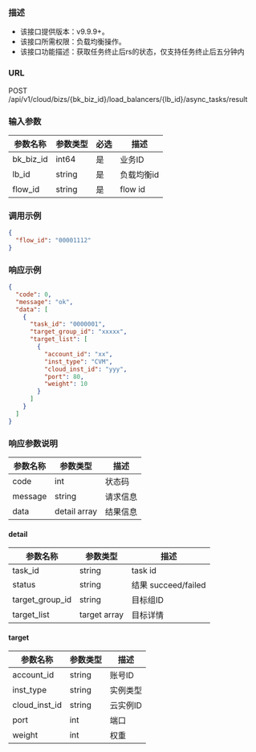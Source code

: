 ### 描述

- 该接口提供版本：v9.9.9+。
- 该接口所需权限：负载均衡操作。
- 该接口功能描述：获取任务终止后rs的状态，仅支持任务终止后五分钟内

### URL

POST /api/v1/cloud/bizs/{bk_biz_id}/load_balancers/{lb_id}/async_tasks/result

### 输入参数

| 参数名称      | 参数类型   | 必选 | 描述      |
|-----------|--------|----|---------|
| bk_biz_id | int64  | 是  | 业务ID    |
| lb_id     | string | 是  | 负载均衡id  |
| flow_id   | string | 是  | flow id |

### 调用示例

```json
{
  "flow_id": "00001112"
}
```

### 响应示例

```json
{
  "code": 0,
  "message": "ok",
  "data": [
    {
      "task_id": "0000001",
      "target_group_id": "xxxxx",
      "target_list": [
        {
          "account_id": "xx",
          "inst_type": "CVM",
          "cloud_inst_id": "yyy",
          "port": 80,
          "weight": 10
        }
      ]
    }
  ]
}
```

### 响应参数说明

| 参数名称    | 参数类型         | 描述   |
|---------|--------------|------|
| code    | int          | 状态码  |
| message | string       | 请求信息 |
| data    | detail array | 结果信息 |

#### detail

| 参数名称            | 参数类型         | 描述                |
|-----------------|--------------|-------------------|
| task_id         | string       | task id           |
| status          | string       | 结果 succeed/failed |
| target_group_id | string       | 目标组ID             |
| target_list     | target array | 目标详情              |

#### target

| 参数名称          | 参数类型   | 描述    |
|---------------|--------|-------|
| account_id    | string | 账号ID  |
| inst_type     | string | 实例类型  |
| cloud_inst_id | string | 云实例ID |
| port          | int    | 端口    |
| weight        | int    | 权重    |

